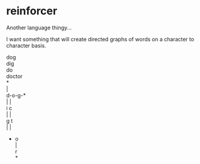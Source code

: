 # reinforcer
Another language thingy...  

I want something that will create directed graphs of words on
a character to character basis.  

dog  
dig  
do  
doctor  
  *  
  |  
d-o-g-*  
| |  
i c  
| |  
g t  
| |  
* o  
  |  
  r  
  *  
  
